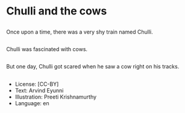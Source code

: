 # Chulli and the cows

##
Once upon a time, there was a very shy train named Chulli.

##
Chulli was fascinated with cows.

##
But one day, Chulli got scared when he saw a cow right on his tracks.

##
* License: [CC-BY]
* Text: Arvind Eyunni
* Illustration: Preeti Krishnamurthy
* Language: en

